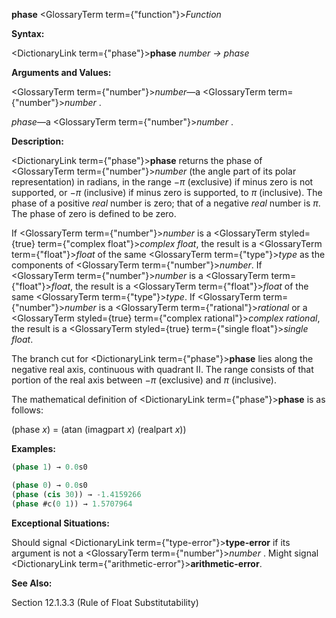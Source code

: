 **phase** <GlossaryTerm  term={"function"}><i>Function</i></GlossaryTerm> 



**Syntax:** 



<DictionaryLink  term={"phase"}><b>phase</b></DictionaryLink> *number → phase* 



**Arguments and Values:** 



<GlossaryTerm  term={"number"}><i>number</i></GlossaryTerm>—a <GlossaryTerm  term={"number"}><i>number</i></GlossaryTerm> . 



*phase*—a <GlossaryTerm  term={"number"}><i>number</i></GlossaryTerm> . 



**Description:** 



<DictionaryLink  term={"phase"}><b>phase</b></DictionaryLink> returns the phase of <GlossaryTerm  term={"number"}><i>number</i></GlossaryTerm> (the angle part of its polar representation) in radians, in the range *−π* (exclusive) if minus zero is not supported, or *−π* (inclusive) if minus zero is supported, to *π* (inclusive). The phase of a positive *real* number is zero; that of a negative *real* number is *π*. The phase of zero is defined to be zero. 



If <GlossaryTerm  term={"number"}><i>number</i></GlossaryTerm> is a <GlossaryTerm styled={true} term={"complex float"}><i>complex float</i></GlossaryTerm>, the result is a <GlossaryTerm  term={"float"}><i>float</i></GlossaryTerm> of the same <GlossaryTerm  term={"type"}><i>type</i></GlossaryTerm> as the components of <GlossaryTerm  term={"number"}><i>number</i></GlossaryTerm>. If <GlossaryTerm  term={"number"}><i>number</i></GlossaryTerm> is a <GlossaryTerm  term={"float"}><i>float</i></GlossaryTerm>, the result is a <GlossaryTerm  term={"float"}><i>float</i></GlossaryTerm> of the same <GlossaryTerm  term={"type"}><i>type</i></GlossaryTerm>. If <GlossaryTerm  term={"number"}><i>number</i></GlossaryTerm> is a <GlossaryTerm  term={"rational"}><i>rational</i></GlossaryTerm> or a <GlossaryTerm styled={true} term={"complex rational"}><i>complex rational</i></GlossaryTerm>, the result is a <GlossaryTerm styled={true} term={"single float"}><i>single float</i></GlossaryTerm>. 



The branch cut for <DictionaryLink  term={"phase"}><b>phase</b></DictionaryLink> lies along the negative real axis, continuous with quadrant II. The range consists of that portion of the real axis between *−π* (exclusive) and *π* (inclusive). 



The mathematical definition of <DictionaryLink  term={"phase"}><b>phase</b></DictionaryLink> is as follows: 



(phase *x*) = (atan (imagpart *x*) (realpart *x*)) 



**Examples:**
```lisp
(phase 1) → 0.0s0 

(phase 0) → 0.0s0 
(phase (cis 30)) → -1.4159266 
(phase #c(0 1)) → 1.5707964 
```
**Exceptional Situations:** 



Should signal <DictionaryLink  term={"type-error"}><b>type-error</b></DictionaryLink> if its argument is not a <GlossaryTerm  term={"number"}><i>number</i></GlossaryTerm> . Might signal <DictionaryLink  term={"arithmetic-error"}><b>arithmetic-error</b></DictionaryLink>. 



**See Also:** 



Section 12.1.3.3 (Rule of Float Substitutability) 



